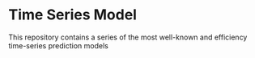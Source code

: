 # Time Series Model

This repository contains a series of the most well-known and efficiency time-series prediction models
